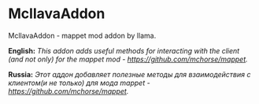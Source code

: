 # McllavaAddon
McllavaAddon - mappet mod addon by llama.

**English:**
*This addon adds useful methods for interacting with the client (and not only) for the mappet mod - https://github.com/mchorse/mappet.*

**Russia:**
*Этот аддон добавляет полезные методы для взаимодействия с клиентом(и не только) для мода mappet - https://github.com/mchorse/mappet.*
